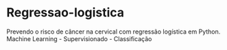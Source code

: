 # Regressao-logistica
Prevendo o risco de câncer na cervical com regressão logística em Python.
Machine Learning - Supervisionado - Classificação
